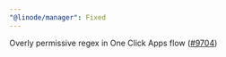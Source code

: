 ```yaml
---
"@linode/manager": Fixed
---
```


Overly permissive regex in One Click Apps flow ([#9704](https://github.com/linode/manager/pull/9704))
